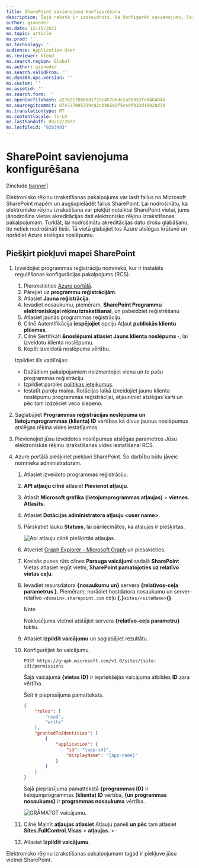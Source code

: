 ```yaml
---
title: SharePoint savienojuma konfigurēšana
description: Šajā rakstā ir izskaidrots, kā konfigurēt savienojumu, lai elektronisko rēķinu izrakstīšana varētu piekļūt Microsoft SharePoint vietnei.
author: gionoder
ms.date: 12/15/2021
ms.topic: article
ms.prod: ''
ms.technology: ''
audience: Application User
ms.reviewer: kfend
ms.search.region: Global
ms.author: gionoder
ms.search.validFrom: ''
ms.dyn365.ops.version: ''
ms.custom: ''
ms.assetid: ''
ms.search.form: ''
ms.openlocfilehash: a2762178686d1f29c457b6de2a9b052fd048484b
ms.sourcegitcommit: 87e727005399c82cbb6509f5ce9fb33d18928d30
ms.translationtype: MT
ms.contentlocale: lv-LV
ms.lasthandoff: 08/12/2022
ms.locfileid: "9283993"
---
```

# <a name="configure-a-sharepoint-connection"></a>SharePoint savienojuma konfigurēšana

[!include [banner](../includes/banner.md)]

Elektronisko rēķinu izrakstīšanas pakalpojums var lasīt failus no Microsoft SharePoint mapēm un augšupielādēt failus SharePoint. Lai nodrošinātu, ka elektronisko rēķinu izrakstīšana var piekļūt noteiktai SharePoint vietai, jums jānodrošina vietas akreditācijas dati elektronisko rēķinu izrakstīšanas pakalpojumam. Turklāt, lai nodrošinātu akreditācijas datu drošu glabāšanu, tie netiek nodrošināti tieši. Tā vietā glabājiet tos Azure atslēgas krātuvē un norādiet Azure atslēgas noslēpumu.

## <a name="grant-access-to-a-sharepoint-folder"></a>Piešķirt piekļuvi mapei SharePoint

1. Izveidojiet programmas reģistrāciju nomniekā, kur ir instalēts regulēšanas konfigurācijas pakalpojums (RCS).

    1. Pierakstieties [Azure portālā](https://portal.azure.com/).
    2. Pārejiet uz **programmu reģistrācijām**.
    3. Atlasiet **Jauna reģistrācija**.
    4. Ievadiet nosaukumu, piemēram, **SharePoint Programmu elektroniskajai rēķinu izrakstīšanai**, un pabeidziet reģistrēšanu
    5. Atlasiet jaunās programmas reģistrāciju.
    6. Cilnē Autentifikācija **iespējojiet** opciju Atļaut **publiskās klientu plūsmas**.
    4. Cilnē Sertifikāti **&noslēpumi atlasiet Jauns klienta noslēpums** **·**, lai izveidotu klienta noslēpumu.
    5. Kopēt izveidotā noslēpuma vērtību.

    Izpildiet šīs vadlīnijas:

    - Dažādiem pakalpojumiem neizmantojiet vienu un to pašu programmas reģistrāciju.
    - Izpildiet paroles [politikas ieteikumus](/microsoft-365/admin/misc/password-policy-recommendations?view=o365-worldwide).
    - Iestatīt paroļu maiņa. Rotācijas laikā izveidojiet jaunu klienta noslēpumu programmas reģistrācijai, atjauniniet atslēgas karti un pēc tam izdzēsiet veco slepeno.

2. Saglabājiet **Programmas reģistrācijas noslēpuma** **un lietojumprogrammas (klienta) ID** vērtības kā divus jaunus noslēpumus atslēgas rēķina vides iestatījumos.
3. Pievienojiet jūsu izveidotos noslēpumus atslēgas parametros Jūsu elektroniskās rēķinu izrakstīšanas vides iestatīšanai RCS.
4. Azure portālā piešķiriet piekļuvi SharePoint. Šo darbību būtu jāveic nomnieka administratoram.

    1. Atlasiet izveidoto programmas reģistrāciju.
    2. **API atļauju cilnē** atlasiet **Pievienot atļauju**.
    3. Atlasīt **Microsoft grafika (lietojumprogrammas atļaujas)** \> **vietnes. Atlasīts.**
    4. Atlasiet **Dotācijas administratora atļauju \<user&nbsp;name\>**.
    5. Pārskatiet lauku **Statuss**, lai pārliecinātos, ka atļaujas ir piešķirtas.

        ![Api atļauju cilnē piešķirtās atļaujas.](media/configured-permissions.jpg)

    6. Atveriet [Graph Explorer - Microsoft Graph](https://developer.microsoft.com/graph/graph-explorer) un piesakieties.
    7. Kreisās puses rūts cilnes **Parauga vaicājumi** sadaļā **SharePoint** Vietas atlasiet Iegūt vietni, **SharePoint pamatojoties uz relatīvo vietas ceļu**.
    8. Ievadiet resursdatora **\{nosaukumu un\}** servera **\{relatīvos-ceļa parametrus \}**. Piemēram, norādiet hostdatora nosaukumu un server-relatīvo `<domain>.sharepoint.com` ceļu **\{.\}**`sites/<siteName>`**\{\}**

        > [!NOTE]
        > Noklusējuma vietnei atstājiet servera **\{relatīvo-ceļa parametru\}** tukšu.

    9. Atlasiet **Izpildīt vaicājumu** un saglabājiet rezultātu.
    10. Konfigurējiet šo vaicājumu.

        `POST https://graph.microsoft.com/v1.0/sites/{site-id}/permissions`

        Šajā vaicājumā **\{vietas ID\}** ir iepriekšējās vaicājuma atbildes **ID** zara vērtība.

        Šeit ir pieprasījuma pamatteksts.

        ```json
        {
            "roles": [
                "read",
                "write"
            ],
            "grantedToIdentities": [
                {
                    "application": {
                        "id": "{app-id}",
                        "displayName": "{app-name}"
                    }
                }
            ]
        }
        ```

        Šajā pieprasījuma pamattekstā **\{programmas ID\}** ir lietojumprogrammas **(klienta) ID** vērtība, **\{un programmas nosaukums\}** ir **programmas nosaukuma** vērtība.

        ![GRĀMATOT vaicājumu.](media/app-id-query.jpg)

    11. Cilnē Mainīt **atļaujas atlasiet** Atļauju paneli **un pēc** tam atlasiet **Sites.FullControl.Visas** \> **atļaujas.** \> **·**
    12. Atlasiet **Izpildīt vaicājumu**.

Elektronisko rēķinu izrakstīšanas pakalpojumam tagad ir piekļuve jūsu vietnei SharePoint.
